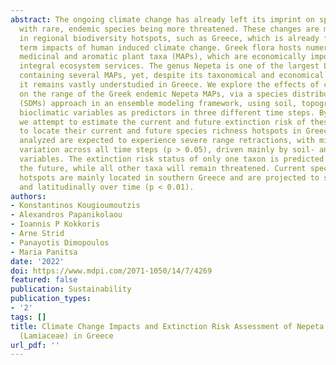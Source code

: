 ```yaml
---
abstract: The ongoing climate change has already left its imprint on species distributions,
  with rare, endemic species being more threatened. These changes are more prominent
  in regional biodiversity hotspots, such as Greece, which is already facing the short
  term impacts of human induced climate change. Greek flora hosts numerous endemic
  medicinal and aromatic plant taxa (MAPs), which are economically important and provide
  integral ecosystem services. The genus Nepeta is one of the largest Lamiaceae genera,
  containing several MAPs, yet, despite its taxonomical and economical significance,
  it remains vastly understudied in Greece. We explore the effects of climate change
  on the range of the Greek endemic Nepeta MAPs, via a species distribution models
  (SDMs) approach in an ensemble modeling framework, using soil, topographical and
  bioclimatic variables as predictors in three different time steps. By doing so,
  we attempt to estimate the current and future extinction risk of these taxa and
  to locate their current and future species richness hotspots in Greece. The taxa
  analyzed are expected to experience severe range retractions, with minor intraspecific
  variation across all time steps (p > 0.05), driven mainly by soil- and aridity-related
  variables. The extinction risk status of only one taxon is predicted to worsen in
  the future, while all other taxa will remain threatened. Current species richness
  hotspots are mainly located in southern Greece and are projected to shift both altitudinally
  and latitudinally over time (p < 0.01).
authors:
- Konstantinos Kougioumoutzis
- Alexandros Papanikolaou
- Ioannis P Kokkoris
- Arne Strid
- Panayotis Dimopoulos
- Maria Panitsa
date: '2022'
doi: https://www.mdpi.com/2071-1050/14/7/4269
featured: false
publication: Sustainability
publication_types:
- '2'
tags: []
title: Climate Change Impacts and Extinction Risk Assessment of Nepeta Representatives
  (Lamiaceae) in Greece
url_pdf: ''
---
```

